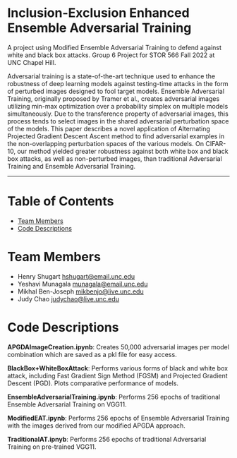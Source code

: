 # Inclusion-Exclusion Enhanced Ensemble Adversarial Training

A project using Modified Ensemble Adversarial Training to defend against white and black box attacks. Group 6 Project for STOR 566 Fall 2022 at UNC Chapel Hill.

Adversarial training is a state-of-the-art technique used to enhance the robustness of deep learning models against testing-time attacks in the form of perturbed images designed to fool target models. Ensemble Adversarial Training, originally proposed by Tramer et al., creates adversarial images utilizing min-max optimization over a probability simplex on multiple models simultaneously. Due to the transference property of adversarial images, this process tends to select images in the shared adversarial perturbation space of the models. This paper describes a novel application of Alternating Projected Gradient Descent Ascent method to find adversarial examples in the non-overlapping perturbation spaces of the various models. On CIFAR-10, our method yielded greater robustness against both white box and black box attacks, as well as non-perturbed images, than traditional Adversarial Training and Ensemble Adversarial Training.

<hr>

# Table of Contents
* [Team Members](#team-members)
* [Code Descriptions](#code-descriptions)

# <a name="team-members"></a>Team Members
* Henry Shugart <hshugart@email.unc.edu>
* Yeshavi Munagala <munagala@email.unc.edu>
* Mikhal Ben-Joseph <mikbenjo@live.unc.edu>
* Judy Chao <judychao@live.unc.edu>

# <a name="code-descriptions"></a>Code Descriptions

**APGDAImageCreation.ipynb**: Creates 50,000 adversarial images per model combination which are saved as a pkl file for easy access.

**BlackBox+WhiteBoxAttack**: Performs various forms of black and white box attack, including Fast Gradient Sign Method (FGSM) and Projected Gradient Descent (PGD). Plots comparative performance of models.

**EnsembleAdversarialTraining.ipynb**: Performs 256 epochs of traditional Ensemble Adversarial Training on VGG11. 

**ModifiedEAT.ipynb**: Performs 256 epochs of Ensemble Adversarial Training with the images derived from our modified APGDA approach. 

**TraditionalAT.ipnyb**: Performs 256 epochs of traditional Adversarial Training on pre-trained VGG11.
